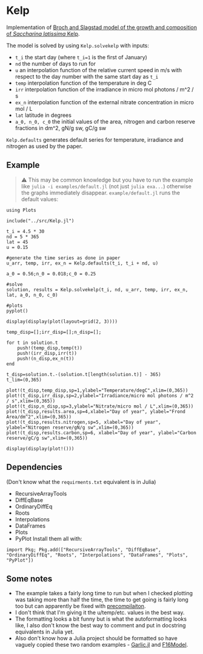 # Kelp

Implementation of [Broch and Slagstad model of the growth and composition of _Saccharina latissima_  Kelp](https://link.springer.com/article/10.1007/s10811-011-9695-y).

The model is solved by using `Kelp.solvekelp` with inputs:
- `t_i` the start day (where `t_i=1` is the first of January)
- `nd` the number of days to run for
- `u` an interpolation function of the relative current speed in m/s with respect to the day number with the same start day as `t_i`
- `temp` interpolation function of the temperature in deg C
- `irr` interpolation function of the irradiance in micro mol photons / m^2 / s
- `ex_n` interpolation function of the external nitrate concentration in micro mol / L
- `lat` latitude in degrees
- `a_0, n_0, c_0` the initial values of the area, nitrogen and carbon reserve fractions in dm^2, gN/g sw, gC/g sw

`Kelp.defaults` generates default series for temperature, irradiance and nitrogen as used by the paper.

## Example
> :warning: This may be common knowledge but you have to run the example like `julia -i examples/default.jl` (not just `julia exa...`) otherwise the graphs immediately disappear.
`example/default.jl` runs the default values:
```
using Plots

include("../src/Kelp.jl")

t_i = 4.5 * 30
nd = 5 * 365
lat = 45
u = 0.15

#generate the time series as done in paper
u_arr, temp, irr, ex_n = Kelp.defaults(t_i, t_i + nd, u)

a_0 = 0.56;n_0 = 0.018;c_0 = 0.25

#solve
solution, results = Kelp.solvekelp(t_i, nd, u_arr, temp, irr, ex_n, lat, a_0, n_0, c_0)

#plots
pyplot()

display(display(plot(layout=grid(2, 3))))

temp_disp=[];irr_disp=[];n_disp=[];

for t in solution.t
    push!(temp_disp,temp(t))
    push!(irr_disp,irr(t))
    push!(n_disp,ex_n(t))
end

t_disp=solution.t.-(solution.t[length(solution.t)] - 365)
t_lim=(0,365)

plot!(t_disp,temp_disp,sp=1,ylabel="Temperature/degC",xlim=(0,365))
plot!(t_disp,irr_disp,sp=2,ylabel="Irradiance/micro mol photons / m^2 / s",xlim=(0,365))
plot!(t_disp,n_disp,sp=3,ylabel="Nitrate/micro mol / L",xlim=(0,365))
plot!(t_disp,results.area,sp=4,xlabel="Day of year", ylabel="Frond Area/dm^2",xlim=(0,365))
plot!(t_disp,results.nitrogen,sp=5, xlabel="Day of year", ylabel="Nitrogen reserve/gN/g sw",xlim=(0,365))
plot!(t_disp,results.carbon,sp=6, xlabel="Day of year", ylabel="Carbon reserve/gC/g sw",xlim=(0,365))

display(display(plot!()))
```

## Dependencies
(Don't know what the `requirments.txt` equivalent is in Julia)
- RecursiveArrayTools
- DiffEqBase
- OrdinaryDiffEq
- Roots
- Interpolations
- DataFrames
- Plots
- PyPlot
Install them all with:

`import Pkg; Pkg.add(["RecursiveArrayTools", "DiffEqBase", "OrdinaryDiffEq", "Roots", "Interpolations", "DataFrames", "Plots", "PyPlot"])`

## Some notes
- The example takes a fairly long time to run but when I checked plotting was taking more than half the time, the time to get going is fairly long too but can apparently be fixed with [precompilaiton](https://julialang.org/blog/2021/01/precompile_tutorial/).
- I don't think that I'm giving it the u/temp/etc. values in the best way.
- The formatting looks a bit funny but is what the autoformatting looks like, I also don't know the best way to comment and put in docstring equivalents in Julia yet.
- Also don't know how a Julia project should be formatted so have vaguely copied these two random examples - [Garlic.jl](https://github.com/cropbox/Garlic.jl) and [F16Model](https://github.com/isrlab/F16Model.jl).
